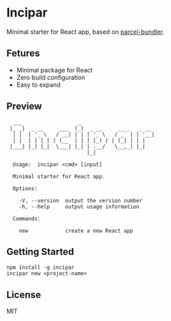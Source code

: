# Incipar

Minimal starter for React app, based on [parcel-bundler](https://github.com/parcel-bundler/parcel).

## Fetures

* Minimal package for React
* Zero build configuration
* Easy to expand

## Preview
```shell
  ___                  _
 |_ _|  _ __     ___  (_)  _ __     __ _   _ __
  | |  | '_ \   / __| | | | '_ \   / _` | | '__|
  | |  | | | | | (__  | | | |_) | | (_| | | |
 |___| |_| |_|  \___| |_| | .__/   \__,_| |_|
                          |_|

  Usage:  incipar <cmd> [input]

  Minimal starter for React app.

  Options:

    -V, --version  output the version number
    -h, --help     output usage information

  Commands:

    new            create a new React app
```

## Getting Started

```shell
npm install -g incipar
incipar new <project-name>
```

## License

MIT

